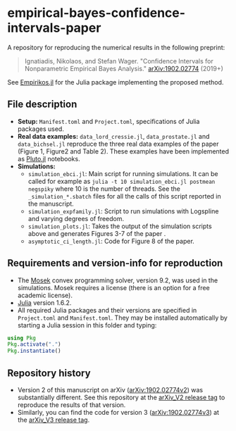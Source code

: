 # empirical-bayes-confidence-intervals-paper

A repository for reproducing the numerical results in the following preprint:

  >Ignatiadis, Nikolaos, and Stefan Wager. "Confidence Intervals for Nonparametric Empirical Bayes Analysis." [arXiv:1902.02774](https://arxiv.org/abs/1902.02774) (2019+)

See [Empirikos.jl](https://github.com/nignatiadis/Empirikos.jl) for the Julia package implementing the proposed method.


## File description

* **Setup:** `Manifest.toml` and `Project.toml`, specifications of Julia packages used.
* **Real data examples:** `data_lord_cressie.jl`, `data_prostate.jl` and `data_bichsel.jl` reproduce the three real data examples of the paper (Figure 1, Figure2 and Table 2). These examples have been implemented as [Pluto.jl](https://github.com/fonsp/Pluto.jl) notebooks.
* **Simulations:**
  * `simulation_ebci.jl`: Main script for running simulations. It can be called for example as `julia -t 10 simulation_ebci.jl postmean negspiky` where 10 is the number of threads. See the `_simulation_*.sbatch` files for all the calls of this script reported in the manuscript.
  * `simulation_expfamily.jl`: Script to run simulations with Logspline and varying degrees of freedom.
  * `simulation_plots.jl`: Takes the output of the simulation scripts above and generates Figures 3-7 of the paper .
  * `asymptotic_ci_length.jl`: Code for Figure 8 of the paper.

## Requirements and version-info for reproduction

* The [Mosek](https://www.mosek.com/) convex programming solver, version 9.2, was used in the simulations. Mosek requires a license (there is an option for a free academic license).
* [Julia](https://julialang.org/) version 1.6.2.
* All required Julia packages and their versions are specified in `Project.toml` and `Manifest.toml`. They may be installed automatically by starting a Julia session in this folder and typing:
```julia
using Pkg
Pkg.activate(".")
Pkg.instantiate()
```

## Repository history

* Version 2 of this manuscript on arXiv ([arXiv:1902.02774v2](https://arxiv.org/abs/1902.02774v2)) was substantially different. See this repository at the [arXiv_V2 release tag](https://github.com/nignatiadis/empirical-bayes-confidence-intervals-paper/releases/tag/arXiv_v2) to reproduce the results of that version.
* Similarly, you can find the code for version 3  ([arXiv:1902.02774v3](https://arxiv.org/abs/1902.02774v3)) at the [arXiv_V3 release tag](https://github.com/nignatiadis/empirical-bayes-confidence-intervals-paper/releases/tag/arXiv_v3).
